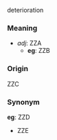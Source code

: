 deterioration
### Meaning
+ _adj_: ZZA
	+ __eg__: ZZB

### Origin

ZZC

### Synonym

__eg__: ZZD

+ ZZE


